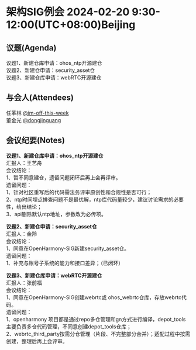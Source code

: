 # 架构SIG例会 2024-02-20 9:30-12:00(UTC+08:00)Beijing

## 议题(Agenda)

议题1、新建仓库申请：ohos_ntp开源建仓  
议题2、新建仓申请：security_asset仓  
议题3、新建仓库申请：webRTC开源建仓  

## 与会人(Attendees)

任革林 [@im-off-this-week](https://gitee.com/im-off-this-week)  
董金光 [@dongjinguang](https://gitee.com/dongjinguang)  

## 会议纪要(Notes)

**议题1、新建仓库申请：ohos_ntp开源建仓**  
汇报人：王艺舟  
会议结论：  
1、暂不同意建仓，遗留问题闭环后再上会再评审。  
遗留问题：  
1、针对社区重写后的代码需法务评审原创性和合规性是否可行；  
2、ntp时间埋点排查问题不是最优解，ntp库代码量较少，建议讨论需求的必要性，给出结论；  
3、api删除默认ntp地址，参数改为必传项。  

**议题2、新建仓申请：security_asset仓**  
汇报人：金羚  
会议结论：  
1、同意在OpenHarmony-SIG新建security_asset仓。  
遗留问题：  
1、补充与账号子系统的能力和接口差异；（已闭环）  

**议题3、新建仓库申请：webRTC开源建仓**  
汇报人：张前福  
会议结论：  
1、同意在OpenHarmony-SIG创建webrtc或 ohos_webrtc仓库，存放webrtc代码。  
遗留问题：  
1、openharmony 项目都是通过repo多仓管理和gn方式进行编译，depot_tools主要负责多仓代码管理，不同意创建depot_tools仓库；  
2、webrtc_third_party按需分仓管理（片段、不完整部分合并）；适配过程中按需创建，整理后再上会评审。  

